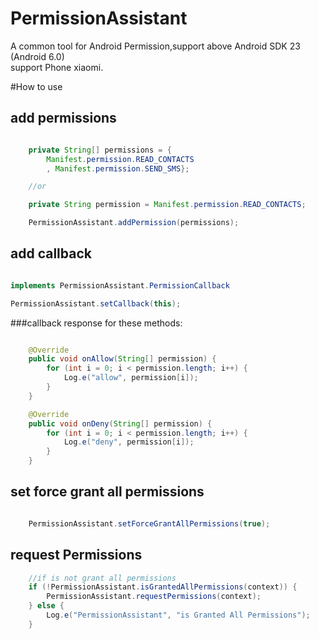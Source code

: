 # PermissionAssistant
A common tool for Android Permission,support above Android SDK 23 (Android 6.0)  
support Phone xiaomi.  

#How to use
## add permissions
```java

    private String[] permissions = {
        Manifest.permission.READ_CONTACTS
        , Manifest.permission.SEND_SMS};

    //or

    private String permission = Manifest.permission.READ_CONTACTS;

    PermissionAssistant.addPermission(permissions);

```

## add callback
```java

implements PermissionAssistant.PermissionCallback  

PermissionAssistant.setCallback(this);

```

###callback response for these methods:

```java

    @Override
    public void onAllow(String[] permission) {
        for (int i = 0; i < permission.length; i++) {
            Log.e("allow", permission[i]);
        }
    }

    @Override
    public void onDeny(String[] permission) {
        for (int i = 0; i < permission.length; i++) {
            Log.e("deny", permission[i]);
        }
    }

```

## set force grant all permissions 
```java

    PermissionAssistant.setForceGrantAllPermissions(true);

```

## request Permissions
```java
    //if is not grant all permissions
    if (!PermissionAssistant.isGrantedAllPermissions(context)) {
        PermissionAssistant.requestPermissions(context);
    } else {
        Log.e("PermissionAssistant", "is Granted All Permissions");
    }
```




